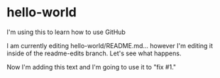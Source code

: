 # hello-world
I'm using this to learn how to use GitHub

I am currently editing hello-world/README.md... however I'm editing it inside of the readme-edits branch.  Let's see what happens.

Now I'm adding this text and I'm going to use it to "fix #1."
